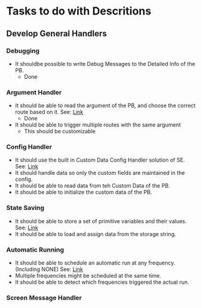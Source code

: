 ﻿# Tasks to do with Descritions

## Develop General Handlers

### Debugging

- It shouldbe possible to write Debug Messages to the Detailed Info of the PB.
	- Done

### Argument Handler

- It should be able to read the argument of the PB, and choose the correct route based on it. See: [Link](https://github.com/malware-dev/MDK-SE/wiki/Handling-Script-Arguments)
	- Done 
- It should be able to trigger multiple routes with the same argument
	- This should be customizable

### Config Handler

- It should use the built in Custom Data Config Handler solution of SE. See: [Link](https://github.com/malware-dev/MDK-SE/wiki/Handling-configuration-and-storage)
- It should handle data so only the custom fields are maintained in the config.
- It should be able to read data from teh Custom Data of the PB.
- It should be able to initialize the custom data of the PB.

### State Saving

- It should be able to store a set of primitive variables and their values. See: [Link](https://github.com/malware-dev/MDK-SE/wiki/The-Storage-String)
- It should be able to load and assign data from the storage string.

### Automatic Running

- It should be able to schedule an automatic run at any frequency. (Including NONE) See: [Link](https://github.com/malware-dev/MDK-SE/wiki/Continuous-Running-No-Timers-Needed)
- Multiple frequencies might be scheduled at the same time.
- It should be able to detect which frequencies triggered the actual run.

### Screen Message Handler

